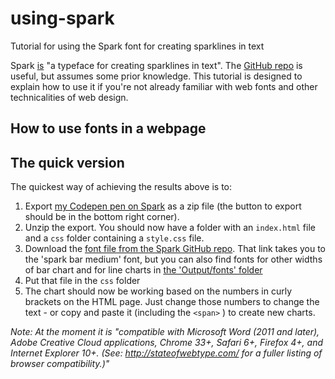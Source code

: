 # using-spark
Tutorial for using the Spark font for creating sparklines in text

Spark [is](https://github.com/paulbradshaw/spark) "a typeface for creating sparklines in text". The [GitHub repo](https://github.com/aftertheflood/spark) is useful, but assumes some prior knowledge. This tutorial is designed to explain how to use it if you're not already familiar with web fonts and other technicalities of web design.

## How to use fonts in a webpage

## The quick version

The quickest way of achieving the results above is to: 

1. Export [my Codepen pen on Spark](https://codepen.io/paulbradshaw/pen/zEBzmE) as a zip file (the button to export should be in the bottom right corner). 
2. Unzip the export. You should now have a folder with an `index.html` file and a `css` folder containing a `style.css` file.
3. Download the [font file from the Spark GitHub repo](https://github.com/paulbradshaw/spark/blob/master/Output/Webfonts/Bar%20-%20medium/spark-bar-medium.woff). That link takes you to the 'spark bar medium' font, but you can also find fonts for other widths of bar chart and for line charts in [the 'Output/fonts' folder](https://github.com/paulbradshaw/spark/tree/master/Output/Webfonts)
4. Put that file in the `css` folder
5. The chart should now be working based on the numbers in curly brackets on the HTML page. Just change those numbers to change the text - or copy and paste it (including the `<span>` ) to create new charts. 

*Note: At the moment it is "compatible with Microsoft Word (2011 and later), Adobe Creative Cloud applications, Chrome 33+, Safari 6+, Firefox 4+, and Internet Explorer 10+. (See: http://stateofwebtype.com/ for a fuller listing of browser compatibility.)"*
